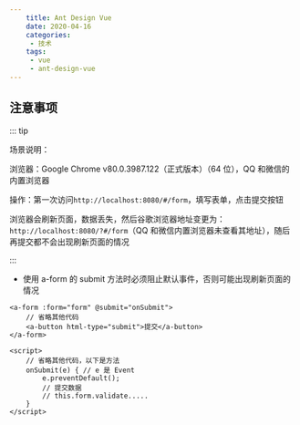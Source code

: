 ```yaml
---
    title: Ant Design Vue
    date: 2020-04-16
    categories:
     - 技术
    tags:
     - vue
     - ant-design-vue
---
```


<Boxx/>

## 注意事项

::: tip

场景说明：

浏览器：Google Chrome v80.0.3987.122（正式版本）（64 位），QQ 和微信的内置浏览器

操作：第一次访问`http://localhost:8080/#/form`，填写表单，点击提交按钮

浏览器会刷新页面，数据丢失，然后谷歌浏览器地址变更为：`http://localhost:8080/?#/form`（QQ 和微信内置浏览器未查看其地址），随后再提交都不会出现刷新页面的情况

:::

- 使用 a-form 的 submit 方法时必须阻止默认事件，否则可能出现刷新页面的情况
```
<a-form :form="form" @submit="onSubmit">
    // 省略其他代码
    <a-button html-type="submit">提交</a-button>
</a-form>

<script>
    // 省略其他代码，以下是方法
    onSubmit(e) { // e 是 Event
        e.preventDefault();
        // 提交数据
        // this.form.validate.....
    }
</script>
```

